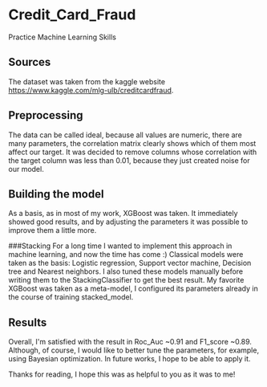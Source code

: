 # Credit_Card_Fraud
Practice Machine Learning Skills

## Sources
The dataset was taken from the kaggle website https://www.kaggle.com/mlg-ulb/creditcardfraud.

## Preprocessing
The data can be called ideal, because all values are numeric, there are many parameters, the correlation matrix clearly shows which of them most affect our target. It was decided to remove columns whose correlation with the target column was less than 0.01, because they just created noise for our model.

## Building the model
As a basis, as in most of my work, XGBoost was taken. It immediately showed good results, and by adjusting the parameters it was possible to improve them a little more.

###Stacking
For a long time I wanted to implement this approach in machine learning, and now the time has come :) Classical models were taken as the basis: Logistic regression, Support vector machine, Decision tree and Nearest neighbors. I also tuned these models manually before writing them to the StackingClassifier to get the best result. My favorite XGBoost was taken as a meta-model, I configured its parameters already in the course of training stacked_model.

## Results
Overall, I'm satisfied with the result in Roc_Auc ~0.91 and F1_score ~0.89. Although, of course, I would like to better tune the parameters, for example, using Bayesian optimization.
In future works, I hope to be able to apply it.

Thanks for reading, I hope this was as helpful to you as it was to me!
